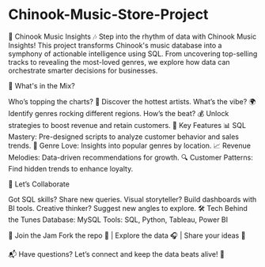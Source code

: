 # Chinook-Music-Store-Project
🎵 Chinook Music Insights 🎶
Step into the rhythm of data with Chinook Music Insights! This project transforms Chinook's music database into a symphony of actionable intelligence using SQL. From uncovering top-selling tracks to revealing the most-loved genres, we explore how data can orchestrate smarter decisions for businesses.

🌟 What's in the Mix?

Who’s topping the charts? 🎸 Discover the hottest artists.
What’s the vibe? 🌍 Identify genres rocking different regions.
How’s the beat? 💰 Unlock strategies to boost revenue and retain customers.
🚀 Key Features
📊 SQL Mastery: Pre-designed scripts to analyze customer behavior and sales trends.
🎵 Genre Love: Insights into popular genres by location.
📈 Revenue Melodies: Data-driven recommendations for growth.
🔍 Customer Patterns: Find hidden trends to enhance loyalty.

🤝 Let’s Collaborate

Got SQL skills? Share new queries.
Visual storyteller? Build dashboards with BI tools.
Creative thinker? Suggest new angles to explore.
🛠️ Tech Behind the Tunes
Database: MySQL
Tools: SQL, Python, Tableau, Power BI

🎉 Join the Jam
Fork the repo 🍴 | Explore the data 🎧 | Share your ideas 🚀

📬 Have questions? Let’s connect and keep the data beats alive! 🎤
